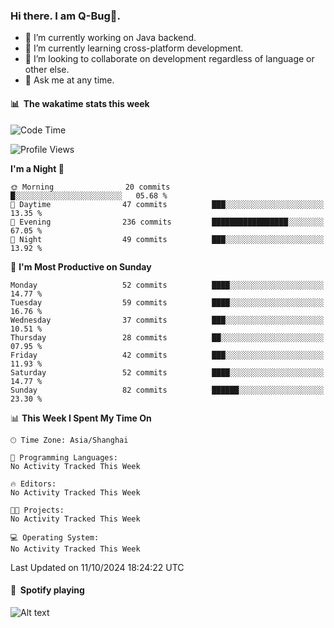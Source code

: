 ### Hi there. I am Q-Bug🐞.

- 🔭 I’m currently working on Java backend.
- 🌱 I’m currently learning cross-platform development.
- 👯 I’m looking to collaborate on development regardless of language or other else.
- 💬 Ask me at any time.

#### 📊 &nbsp;**The wakatime stats this week**  
<!--START_SECTION:waka-->
![Code Time](http://img.shields.io/badge/Code%20Time-168%20hrs%209%20mins-blue)

![Profile Views](http://img.shields.io/badge/Profile%20Views-8-blue)

**I'm a Night 🦉** 

```text
🌞 Morning                20 commits          █░░░░░░░░░░░░░░░░░░░░░░░░   05.68 % 
🌆 Daytime                47 commits          ███░░░░░░░░░░░░░░░░░░░░░░   13.35 % 
🌃 Evening                236 commits         █████████████████░░░░░░░░   67.05 % 
🌙 Night                  49 commits          ███░░░░░░░░░░░░░░░░░░░░░░   13.92 % 
```
📅 **I'm Most Productive on Sunday** 

```text
Monday                   52 commits          ████░░░░░░░░░░░░░░░░░░░░░   14.77 % 
Tuesday                  59 commits          ████░░░░░░░░░░░░░░░░░░░░░   16.76 % 
Wednesday                37 commits          ███░░░░░░░░░░░░░░░░░░░░░░   10.51 % 
Thursday                 28 commits          ██░░░░░░░░░░░░░░░░░░░░░░░   07.95 % 
Friday                   42 commits          ███░░░░░░░░░░░░░░░░░░░░░░   11.93 % 
Saturday                 52 commits          ████░░░░░░░░░░░░░░░░░░░░░   14.77 % 
Sunday                   82 commits          ██████░░░░░░░░░░░░░░░░░░░   23.30 % 
```


📊 **This Week I Spent My Time On** 

```text
🕑︎ Time Zone: Asia/Shanghai

💬 Programming Languages: 
No Activity Tracked This Week

🔥 Editors: 
No Activity Tracked This Week

🐱‍💻 Projects: 
No Activity Tracked This Week

💻 Operating System: 
No Activity Tracked This Week
```


 Last Updated on 11/10/2024 18:24:22 UTC
<!--END_SECTION:waka-->

#### 🎵 &nbsp;**Spotify playing**  
![Alt text](https://spotify-recently-played-readme.vercel.app/api?user=e5y1o4x7kdt9kf2blu4wvmb4s&unique={true|1|on|yes})
